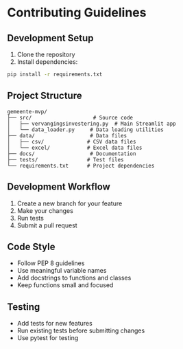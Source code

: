 # Contributing Guidelines

## Development Setup

1. Clone the repository
2. Install dependencies:
```bash
pip install -r requirements.txt
```

## Project Structure

```
gemeente-mvp/
├── src/                    # Source code
│   ├── vervangingsinvestering.py  # Main Streamlit app
│   └── data_loader.py     # Data loading utilities
├── data/                  # Data files
│   ├── csv/              # CSV data files
│   └── excel/            # Excel data files
├── docs/                  # Documentation
├── tests/                # Test files
└── requirements.txt      # Project dependencies
```

## Development Workflow

1. Create a new branch for your feature
2. Make your changes
3. Run tests
4. Submit a pull request

## Code Style

- Follow PEP 8 guidelines
- Use meaningful variable names
- Add docstrings to functions and classes
- Keep functions small and focused

## Testing

- Add tests for new features
- Run existing tests before submitting changes
- Use pytest for testing
